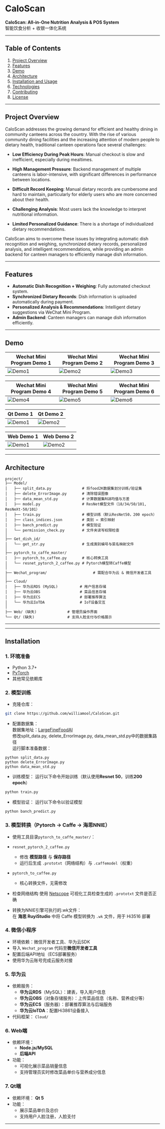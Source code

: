 # CaloScan

**CaloScan: All-in-One Nutrition Analysis & POS System**  
智能饮食分析 + 收银一体化系统

--- 

## Table of Contents
1. [Project Overview](#project-overview)
2. [Features](#features)
3. [Demo](#demo)
4. [Architecture](#architecture)
5. [Installation and Usage](#installation)
6. [Technologies](#technologies)
7. [Contributing](#contributing)
8. [License](#license)

---

## Project Overview
CaloScan addresses the growing demand for efficient and healthy dining in community canteens across the country. With the rise of various community dining facilities and the increasing attention of modern people to dietary health, traditional canteen operations face several challenges:

- **Low Efficiency During Peak Hours**: Manual checkout is slow and inefficient, especially during mealtimes.

- **High Management Pressure**: Backend management of multiple canteens is labor-intensive, with significant differences in performance between locations.

- **Difficult Record Keeping**: Manual dietary records are cumbersome and hard to maintain, particularly for elderly users who are more concerned about their health.

- **Challenging Analysis**: Most users lack the knowledge to interpret nutritional information.

- **Limited Personalized Guidance**: There is a shortage of individualized dietary recommendations.

CaloScan aims to overcome these issues by integrating automatic dish recognition and weighing, synchronized dietary records, personalized analysis, and intelligent recommendations, while providing an admin backend for canteen managers to efficiently manage dish information.

---

## Features
- **Automatic Dish Recognition + Weighing**: Fully automated checkout system.  
- **Synchronized Dietary Records**: Dish information is uploaded automatically during payment.  
- **Personalized Analysis & Recommendations**: Intelligent dietary suggestions via WeChat Mini Program.  
- **Admin Backend**: Canteen managers can manage dish information efficiently.  

---

## Demo
<div align="center">

| Wechat Mini Program Demo 1 | Wechat Mini Program Demo 2 | Wechat Mini Program Demo 3 |
|--------|--------|--------|
| ![Demo1](Image/program1.png) | ![Demo2](Image/program2.png) | ![Demo3](Image/program3.png) |

| Wechat Mini Program Demo 4 | Wechat Mini Program Demo 5 | Wechat Mini Program Demo 6 |
|--------|--------|--------|
| ![Demo4](Image/program4.png) | ![Demo5](Image/program5.png) | ![Demo6](Image/program6.png) |

</div>

<div align="center">

| Qt Demo 1 | Qt Demo 2 |
|--------|--------|
| ![Demo1](Image/qt1.png) | ![Demo2](Image/qt2.png) |

</div>

<div align="center">

| Web Demo 1 | Web Demo 2 |
|--------|--------|
| ![Demo1](Image/web1.png) | ![Demo2](Image/web2.png) |

</div>


---
## Architecture
```
project/
├── Model/
│   ├── split_data.py              # 将food2K数据集划分训练/验证集
│   ├── delete_ErrorImage.py       # 清除错误图像
│   ├── data_mean_std.py           # 计算数据集RGB均值与方差
│   ├── model.py                   # ResNet模型文件（18/34/50/101, ResNeXt-50/101）
│   ├── train.py                   # 模型训练（默认ResNet50，200 epoch）
│   ├── class_indices.json         # 类别 ↔ 索引映射
│   ├── banch_predict.py           # 模型验证
│   └── permission_check.py        # 文件夹读写权限检查
│
├── Get_dish_id/
│   └── get_str.py                 # 生成类别编号与菜名映射文件
│
├── pytorch_to_caffe_master/
│   ├── pytorch_to_caffee.py       # 核心转换工具
│   └── resnet_pytorch_2_caffee.py # Pytorch模型转Caffe模型
│
├── Wechat_program/                     # 需配合华为云 & 微信开发者工具
│
├── Cloud/
│   ├── 华为云RDS (MySQL)          # 用户信息存储
│   ├── 华为云OBS                  # 菜品信息存储
│   ├── 华为云ECS                  # 部署推荐算法
│   └── 华为云IoTDA                # IoT设备交互
│
├── Web/ (缺失)              # 管理员操作界面
└── Qt/ (缺失)               # 支持人脸支付与价格展示
```

---


---

## Installation

### 1. 环境准备
- Python 3.7+
- [PyTorch](https://pytorch.org/get-started/locally/)  
- 其他常见依赖库

### 2. 模型训练
- 克隆仓库：
```bash
git clone https://github.com/williamool/CaloScan.git
```

- 配置数据集：<br>
数据集地址：[LargeFineFoodAI](https://platform.sankuai.com/foodai2021.html#index)<br>
修改split_data.py, delete_ErrorImage.py, data_mean_std.py中的数据集路径<br>
运行脚本准备数据：
```bash
python split_data.py
python delete_ErrorImage.py
python data_mean_std.py
```

- 训练模型：
运行以下命令开始训练（默认使用**Resnet 50**，训练**200 epoch**）
```bash
python train.py
```

- 模型验证：
运行以下命令以验证模型
```bash
python banch_predict.py
```

### 3. 模型转换（Pytorch → Caffe → 海思NNIE）
- 使用工具目录`pytorch_to_caffe_master/`：
- `resnet_pytorch_2_caffee.py`  
  - 修改 **模型路径** 与 **保存路径**  
  - 运行后生成 `.prototxt`（网络结构）与 `.caffemodel`（权重）  
- `pytorch_to_caffee.py`  
  - 核心转换文件，无需修改  

- 检查网络结构
使用 [Netscope](https://ethereon.github.io/netscope/#/editor) 可视化工具检查生成的 `.prototxt` 文件是否正确

- 转换为NNIE引擎可执行的.wk文件：<br>
在 **海思 RuyiStudio** 中将 Caffe 模型转换为 `.wk` 文件，用于 Hi3516 部署

### 4. 微信小程序
- 环境依赖：微信开发者工具、华为云SDK
- 导入 `Wechat_program` 代码至**微信开发者工具**
- 配置后端API地址（ECS部署服务）
- 使用华为云账号完成云服务对接

### 5. 华为云
- 依赖服务：<br>
  - **华为云RDS**（MySQL）：建表，导入用户信息<br>
  - **华为云OBS**（对象存储服务）：上传菜品信息（名称、营养成分等）<br>
  - **华为云ECS**（服务器）：部署推荐算法与后端服务<br>
  - **华为云IoTDA**：配置Hi3861设备接入
- 代码框架：
`Cloud/`

### 6. Web端
- 依赖环境：<br>
  - **Node.js/MySQL** <br>
  - **后端API**
- 功能：<br>
  - 可视化展示菜品销量信息<br>
  - 支持管理员实时修改菜品单价与营养成分信息

### 7. Qt端
- 依赖环境：
**Qt 5**
- 功能：<br>
  - 展示菜品单价及总价<br>
  - 支持用户人脸注册，人脸支付

---
